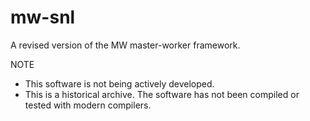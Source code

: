 # mw-snl
A revised version of the MW master-worker framework.

NOTE
* This software is not being actively developed.
* This is a historical archive. The software has not been compiled or tested with modern compilers.
